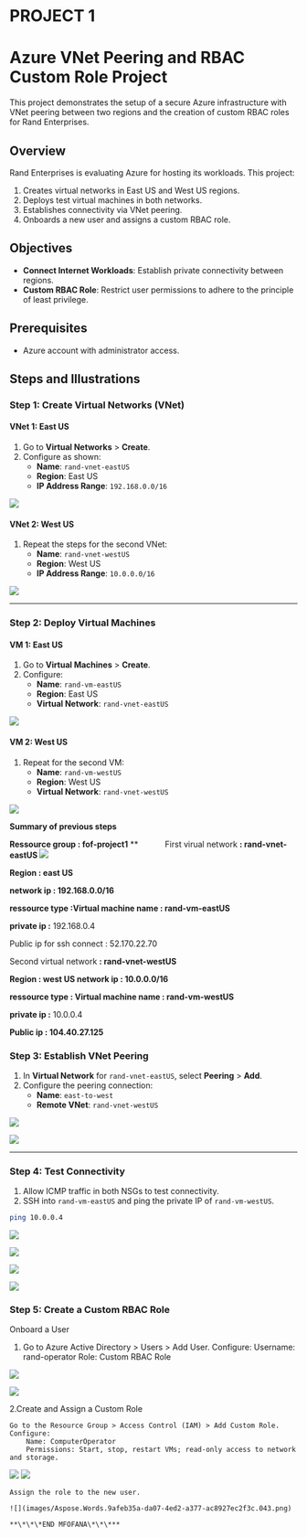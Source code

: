 # PROJECT 1
# Azure VNet Peering and RBAC Custom Role Project

This project demonstrates the setup of a secure Azure infrastructure with VNet peering between two regions and the creation of custom RBAC roles for Rand Enterprises.

## Overview
Rand Enterprises is evaluating Azure for hosting its workloads. This project:
1. Creates virtual networks in East US and West US regions.
2. Deploys test virtual machines in both networks.
3. Establishes connectivity via VNet peering.
4. Onboards a new user and assigns a custom RBAC role.

## Objectives
- **Connect Internet Workloads**: Establish private connectivity between regions.
- **Custom RBAC Role**: Restrict user permissions to adhere to the principle of least privilege.

## Prerequisites
- Azure account with administrator access.

## Steps and Illustrations

### Step 1: Create Virtual Networks (VNet)
#### VNet 1: East US
1. Go to **Virtual Networks** > **Create**.
2. Configure as shown:
   - **Name**: `rand-vnet-eastUS`
   - **Region**: East US
   - **IP Address Range**: `192.168.0.0/16`

![](images/Aspose.Words.9afeb35a-da07-4ed2-a377-ac8927ec2f3c.004.png)

#### VNet 2: West US
1. Repeat the steps for the second VNet:
   - **Name**: `rand-vnet-westUS`
   - **Region**: West US
   - **IP Address Range**: `10.0.0.0/16`


![](images/Aspose.Words.9afeb35a-da07-4ed2-a377-ac8927ec2f3c.007.png)

---

### Step 2: Deploy Virtual Machines
#### VM 1: East US
1. Go to **Virtual Machines** > **Create**.
2. Configure:
   - **Name**: `rand-vm-eastUS`
   - **Region**: East US
   - **Virtual Network**: `rand-vnet-eastUS`

![](images/Aspose.Words.9afeb35a-da07-4ed2-a377-ac8927ec2f3c.012.png)

#### VM 2: West US
1. Repeat for the second VM:
   - **Name**: `rand-vm-westUS`
   - **Region**: West US
   - **Virtual Network**: `rand-vnet-westUS`

![](images/Aspose.Words.9afeb35a-da07-4ed2-a377-ac8927ec2f3c.015.png)

**Summary of previous steps**

**Ressource group : fof-project1** 
**
`      `First virual network **: rand-vnet-eastUS ![](Aspose.Words.9afeb35a-da07-4ed2-a377-ac8927ec2f3c.016.png)**

**Region : east US**

**network ip : 192.168.0.0/16**

**ressource type :Virtual machine name : rand-vm-eastUS**

**private ip :** 192.168.0.4

Public ip for ssh connect : 52.170.22.70

Second virtual network **: rand-vnet-westUS**

**Region : west US network ip : 10.0.0.0/16** 

**ressource type : Virtual machine name : rand-vm-westUS**

**private ip :** 10.0.0.4

**Public ip : 104.40.27.125**

### Step 3: Establish VNet Peering
1. In **Virtual Network** for `rand-vnet-eastUS`, select **Peering** > **Add**.
2. Configure the peering connection:
   - **Name**: `east-to-west`
   - **Remote VNet**: `rand-vnet-westUS`

![](images/Aspose.Words.9afeb35a-da07-4ed2-a377-ac8927ec2f3c.021.png)

![](images/Aspose.Words.9afeb35a-da07-4ed2-a377-ac8927ec2f3c.022.png)

---

### Step 4: Test Connectivity
1. Allow ICMP traffic in both NSGs to test connectivity.
2. SSH into `rand-vm-eastUS` and ping the private IP of `rand-vm-westUS`.

```bash
ping 10.0.0.4
```
![](images/Aspose.Words.9afeb35a-da07-4ed2-a377-ac8927ec2f3c.025.png)

![](images/Aspose.Words.9afeb35a-da07-4ed2-a377-ac8927ec2f3c.026.png)

![](images/Aspose.Words.9afeb35a-da07-4ed2-a377-ac8927ec2f3c.027.png)

![](images/Aspose.Words.9afeb35a-da07-4ed2-a377-ac8927ec2f3c.028.png)


### Step 5: Create a Custom RBAC Role
Onboard a User

1. Go to Azure Active Directory > Users > Add User.
    Configure:
        Username: rand-operator
        Role: Custom RBAC Role

![](images/Aspose.Words.9afeb35a-da07-4ed2-a377-ac8927ec2f3c.030.png)

![](images/Aspose.Words.9afeb35a-da07-4ed2-a377-ac8927ec2f3c.031.png)

2.Create and Assign a Custom Role

    Go to the Resource Group > Access Control (IAM) > Add Custom Role.
    Configure:
        Name: ComputerOperator
        Permissions: Start, stop, restart VMs; read-only access to network and storage.
   
   ![](images/Aspose.Words.9afeb35a-da07-4ed2-a377-ac8927ec2f3c.042.png)
   ![](images/Aspose.Words.9afeb35a-da07-4ed2-a377-ac8927ec2f3c.037.png)
   
    Assign the role to the new user.

    ![](images/Aspose.Words.9afeb35a-da07-4ed2-a377-ac8927ec2f3c.043.png)

    **\*\*\*END MFOFANA\*\*\***

